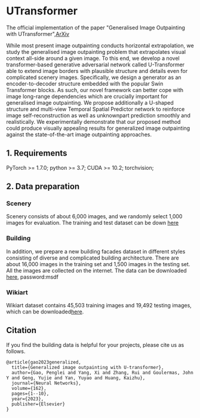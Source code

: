 # UTransformer
The official implementation of the paper "Generalised Image Outpainting with UTransformer",[ArXiv](https://arxiv.org/abs/2201.11403)

While most present image outpainting conducts horizontal extrapolation, we study the generalised image outpainting problem that extrapolates visual context all-side around a given image. To this end, we develop a novel transformer-based generative adversarial network called U-Transformer able to extend image borders with plausible structure and details even for complicated scenery images. Specifically, we design a generator as an encoder-to-decoder structure embedded with the popular Swin Transformer blocks. As such, our novel framework can better cope with image long-range dependencies which are crucially important for generalised image outpainting. We propose additionally a U-shaped structure and multi-view Temporal Spatial Predictor network to reinforce image self-reconstruction as well as unknownpart prediction smoothly and realistically. We experimentally demonstrate that our proposed method could produce visually appealing results for generalized image outpainting against the state-of-the-art image outpainting approaches.

## 1. Requirements
PyTorch >= 1.7.0;
python >= 3.7;
CUDA >= 10.2;
torchvision;

## 2. Data preparation

### Scenery
Scenery consists of about 6,000 images, and we randomly select 1,000 images for evaluation. The training and test dataset can be down [here](https://github.com/z-x-yang/NS-Outpainting)

### Building
In addition, we prepare a new building facades dataset in different styles consisting of diverse and complicated building architecture. There are about 16,000 images in the training set and 1,500 images in the testing set. All the images are collected on the internet. The data can be downloaded [here](https://pan.baidu.com/s/1DhRn1BFm10GlfkQLRe56AA?pwd=msdf), password:msdf


### Wikiart
Wikiart dataset contains 45,503 training images and 19,492 testing images, which can be downloaded[here](https://github.com/cs-chan/ArtGAN/tree/master/WikiArt%20Dataset).

## Citation
If you find the building data is helpful for your projects, please cite us as follows.
```
@article{gao2023generalized,
  title={Generalized image outpainting with U-transformer},
  author={Gao, Penglei and Yang, Xi and Zhang, Rui and Goulermas, John Y and Geng, Yujie and Yan, Yuyao and Huang, Kaizhu},
  journal={Neural Networks},
  volume={162},
  pages={1--10},
  year={2023},
  publisher={Elsevier}
}
```
